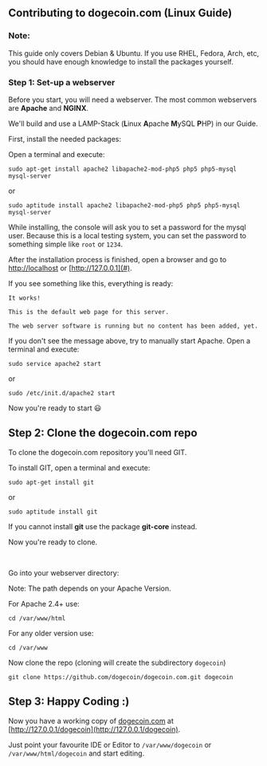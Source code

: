 ## Contributing to dogecoin.com (Linux Guide)



### Note:
This guide only covers Debian & Ubuntu.
If you use RHEL, Fedora, Arch, etc, you should have enough knowledge to install the packages yourself.

### Step 1: Set-up a webserver

Before you start, you will need a webserver. The most common webservers are **Apache** and **NGINX**.

We'll build and use a LAMP-Stack (**L**inux **A**pache **M**ySQL **P**HP) in our Guide.

First, install the needed packages:

Open a terminal and execute:

    sudo apt-get install apache2 libapache2-mod-php5 php5 php5-mysql mysql-server 
    
or
    
    sudo aptitude install apache2 libapache2-mod-php5 php5 php5-mysql mysql-server 

While installing, the console will ask you to set a password for the mysql user.
Because this is a local testing system, you can set the password to something simple like `root` or `1234`.

After the installation process is finished, open a browser and go to [http://localhost](http://localhost) or [http://127.0.0.1](#).

If you see something like this, everything is ready:
    
    It works!

    This is the default web page for this server.

    The web server software is running but no content has been added, yet.
  
If you don't see the message above, try to manually start Apache. Open a terminal and execute:

    sudo service apache2 start 

or

    sudo /etc/init.d/apache2 start
    
Now you're ready to start :smiley:

## Step 2: Clone the dogecoin.com repo

To clone the dogecoin.com repository you'll need GIT.

To install GIT, open a terminal and execute:
  
    sudo apt-get install git

or

    sudo aptitude install git
    
If you cannot install **git** use the package **git-core** instead.

Now you're ready to clone.

<br />

Go into your webserver directory:

Note: The path depends on your Apache Version.

For Apache 2.4+ use:

    cd /var/www/html

For any older version use:

    cd /var/www
    
Now clone the repo (cloning will create the subdirectory `dogecoin`)

    git clone https://github.com/dogecoin/dogecoin.com.git dogecoin
    
## Step 3: Happy Coding :)

Now you have a working copy of [dogecoin.com](https://dogecoin.com) at [http://127.0.0.1/dogecoin](http://127.0.0.1/dogecoin).

Just point your favourite IDE or Editor to `/var/www/dogecoin` or `/var/www/html/dogecoin` and start editing.
